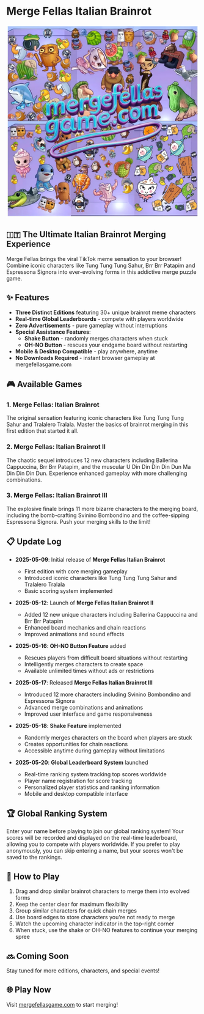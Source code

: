 # Merge Fellas Italian Brainrot

![Merge Fellas](public/mergefellasgame.webp)

## 🇮🇹 The Ultimate Italian Brainrot Merging Experience

Merge Fellas brings the viral TikTok meme sensation to your browser! Combine iconic characters like Tung Tung Tung Sahur, Brr Brr Patapim and Espressona Signora into ever-evolving forms in this addictive merge puzzle game.

## ✨ Features

- **Three Distinct Editions** featuring 30+ unique brainrot meme characters
- **Real-time Global Leaderboards** - compete with players worldwide
- **Zero Advertisements** - pure gameplay without interruptions
- **Special Assistance Features**:
  - **Shake Button** - randomly merges characters when stuck
  - **OH-NO Button** - rescues your endgame board without restarting
- **Mobile & Desktop Compatible** - play anywhere, anytime
- **No Downloads Required** - instant browser gameplay at mergefellasgame.com

## 🎮 Available Games

### 1. Merge Fellas: Italian Brainrot
The original sensation featuring iconic characters like Tung Tung Tung Sahur and Tralalero Tralala. Master the basics of brainrot merging in this first edition that started it all.

### 2. Merge Fellas: Italian Brainrot II
The chaotic sequel introduces 12 new characters including Ballerina Cappuccina, Brr Brr Patapim, and the muscular U Din Din Din Din Dun Ma Din Din Din Dun. Experience enhanced gameplay with more challenging combinations.

### 3. Merge Fellas: Italian Brainrot III
The explosive finale brings 11 more bizarre characters to the merging board, including the bomb-crafting Svinino Bombondino and the coffee-sipping Espressona Signora. Push your merging skills to the limit!

## 📋 Update Log

- **2025-05-09**: Initial release of **Merge Fellas Italian Brainrot**
  - First edition with core merging gameplay
  - Introduced iconic characters like Tung Tung Tung Sahur and Tralalero Tralala
  - Basic scoring system implemented

- **2025-05-12**: Launch of **Merge Fellas Italian Brainrot II**
  - Added 12 new unique characters including Ballerina Cappuccina and Brr Brr Patapim
  - Enhanced board mechanics and chain reactions
  - Improved animations and sound effects

- **2025-05-16**: **OH-NO Button Feature** added
  - Rescues players from difficult board situations without restarting
  - Intelligently merges characters to create space
  - Available unlimited times without ads or restrictions

- **2025-05-17**: Released **Merge Fellas Italian Brainrot III**
  - Introduced 12 more characters including Svinino Bombondino and Espressona Signora
  - Advanced merge combinations and animations
  - Improved user interface and game responsiveness

- **2025-05-18**: **Shake Feature** implemented
  - Randomly merges characters on the board when players are stuck
  - Creates opportunities for chain reactions
  - Accessible anytime during gameplay without limitations

- **2025-05-20**: **Global Leaderboard System** launched
  - Real-time ranking system tracking top scores worldwide
  - Player name registration for score tracking
  - Personalized player statistics and ranking information
  - Mobile and desktop compatible interface

## 🏆 Global Ranking System

Enter your name before playing to join our global ranking system! Your scores will be recorded and displayed on the real-time leaderboard, allowing you to compete with players worldwide. If you prefer to play anonymously, you can skip entering a name, but your scores won't be saved to the rankings.

## 🎯 How to Play

1. Drag and drop similar brainrot characters to merge them into evolved forms
2. Keep the center clear for maximum flexibility
3. Group similar characters for quick chain merges
4. Use board edges to store characters you're not ready to merge
5. Watch the upcoming character indicator in the top-right corner
6. When stuck, use the shake or OH-NO features to continue your merging spree

## 🔜 Coming Soon

Stay tuned for more editions, characters, and special events!

## 🌐 Play Now

Visit [mergefellasgame.com](https://mergefellasgame.com) to start merging!
